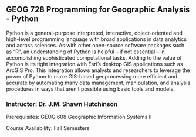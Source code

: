 ## GEOG 728 Programming for Geographic Analysis - Python

Python is a general-purpose interpreted, interactive, object-oriented and high-level programming language with broad applications in data analytics and across sciences.  As with other open-source software packages such as “R”, an understanding of Python is helpful – if not essential – in accomplishing sophisticated computational tasks.  Adding to the value of Python is its tight integration with Esri’s desktop GIS applications such as ArcGIS Pro.  This integration allows analysts and researchers to leverage the power of Python to make GIS-based geoprocessing more efficient and accurate by automating many data management, manipulation, and analysis procedures in ways that aren’t possible using basic tools and models.

### Instructor:  Dr. J.M. Shawn Hutchinson

Prerequisites:  GEOG 608 Geographic Information Systems II

Course Availability:  Fall Semesters

<!--

**Here are some ideas to get you started:**

🙋‍♀️ A short introduction - what is your organization all about?
🌈 Contribution guidelines - how can the community get involved?
👩‍💻 Useful resources - where can the community find your docs? Is there anything else the community should know?
🍿 Fun facts - what does your team eat for breakfast?
🧙 Remember, you can do mighty things with the power of [Markdown](https://docs.github.com/github/writing-on-github/getting-started-with-writing-and-formatting-on-github/basic-writing-and-formatting-syntax)
-->
